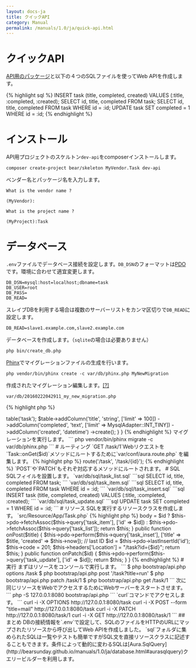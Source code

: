 ```yaml
---
layout: docs-ja
title: クイックAPI
category: Manual
permalink: /manuals/1.0/ja/quick-api.html
---
```



# クイックAPI


[API用のパッケージ](https://github.com/koriym/Koriym.DbAppPackage)と以下の４つのSQLファイルを使ってWeb APIを作成します。

{% highlight sql %}
INSERT task (title, completed, created) VALUES (:title, :completed, :created);
SELECT id, title, completed FROM task;
SELECT id, title, completed FROM task WHERE id = :id;
UPDATE task SET completed = 1 WHERE id = :id;
{% endhighlight %}

# インストール

API用プロジェクトのスケルトン`dev-api`をcomposerインストールします。　

```
composer create-project bear/skeleton MyVendor.Task dev-api
```

ベンダー名とパッケージ名を入力します。

```
What is the vendor name ?

(MyVendor):

What is the project name ?

(MyProject):Task
```

# データベース

`.env`ファイルでデータベース接続を設定します。`DB_DSN`のフォーマットは[PDO](http://php.net/manual/ja/pdo.connections.php)です。環境に合わせて適宜変更します。

```
DB_DSN=mysql:host=localhost;dbname=task
DB_USER=root
DB_PASS=
DB_READ=
```

スレイブDBを利用する場合は複数のサーバーリストをカンマ区切りで`DB_READ`に設定します。

```
DB_READ=slave1.example.com,slave2.example.com
```

データベースを作成します。（`sqlite`の場合は必要ありません）


```
php bin/create_db.php
```

[Phinx](http://docs.phinx.org/en/latest/)でマイグレーションファイルの生成を行います。

```
php vendor/bin/phinx create -c var/db/phinx.php MyNewMigration  
```

作成されたマイグレーション編集します。[[?]](http://docs.phinx.org/en/latest/migrations.html "Phinx マニュアル: Writing Migrations")

`var/db/20160222042911_my_new_migration.php`

{% highlight php %}
<?php

use Phinx\Migration\AbstractMigration;
use Phinx\Db\Adapter\MysqlAdapter;

class MyNewMigration extends AbstractMigration
{
    public function change()
    {
        // create the table
        $table = $this->table('task');
        $table->addColumn('title', 'string', ['limit' => 100])
            ->addColumn('completed', 'text', ['limit' => MysqlAdapter::INT_TINY])
            ->addColumn('created', 'datetime')
            ->create();
    }
}
{% endhighlight %}


マイグレーションを実行します。

```
php vendor/bin/phinx migrate -c var/db/phinx.php
```

# ルーティング

`GET /task/1`Webリクエストを`Task::onGet($id)`メソッドにルートするために`var/conf/aura.route.php`
を編集します。


{% highlight php %}
<?php
/** @var $router \BEAR\Package\Provide\Router\AuraRoute */
$router->route('/task', '/task/{id}');
{% endhighlight %}

`POST`や`PATCH`もそれぞ対応するメソッドにルートされます。

# SQL

SQLフィイルを設置します。

`var/db/sql/task_list.sql`

```sql
SELECT id, title, completed FROM task;
```
`var/db/sql/task_item.sql`

```sql
SELECT id, title, completed FROM task WHERE id = :id;
```

`var/db/sql/task_insert.sql`

```sql
INSERT task (title, completed, created) VALUES (:title, :completed, :created);
```

`var/db/sql/task_update.sql`

```sql
UPDATE task SET completed = 1 WHERE id = :id;
```

# リソース

SQLを実行するリソースクラスを作成します。

`src/Resource/App/Task.php`

{% highlight php %}
<?php

class Task extends ResourceObject
{
    use AuraSqlInject;
    use NowInject;
    use QueryLocatorInject;

    public function onGet($id = null)
    {
        $this->body = $id ?
            $this->pdo->fetchAssoc($this->query['task_item'], ['id' => $id]) :
            $this->pdo->fetchAssoc($this->query['task_list']);

        return $this;
    }

    public function onPost($title)
    {
        $this->pdo->perform($this->query['task_inset'], ['title' => $title, 'created' => $this->now]);
        // last ID
        $id = $this->pdo->lastInsertId('id');
        $this->code = 201;
        $this->headers['Location'] = "/task?id={$id}";

        return $this;
    }

    public function onPatch($id)
    {
        $this->pdo->perform($this->query['task_update'], ['id' => $id]);
        
        return $this;
    }
}
{% endhighlight %}


# 実行

まずはリソースをコンソールで実行します。

```
$ php bootstrap/api.php options /task
$ php bootstrap/api.php post '/task?title=run'
$ php bootstrap/api.php patch /task/1
$ php bootstrap/api.php get /task/1
```

次に同じリソースをWebでアクセスするためにWebサーバーをスタートさせます。

```
php -S 127.0.0.1:8080 bootstrap/api.php 
```

`curl`コマンドでアクセスします。

```
curl -i -X OPTIONS http://127.0.0.1:8080/task
curl -i -X POST --form "title=mail" http://127.0.0.1:8080/task
curl -i -X PATCH http://127.0.0.1:8080/task/1
curl -i -X GET http://127.0.0.1:8080/task/1
```

## まとめ

DBの接続情報を`.env`で設定して、SQLのファイルをHTTPのURLにマップされたリソースから呼び出してWeb APIを作成しました。

`sql`フォルダに集められたSQLは一覧やテストも簡単ですがSQL文を直接リソースクラスに記述することもできます。条件によって動的に変わるSQLは[Aura.SqlQuery](http://bearsunday.github.io/manuals/1.0/ja/database.html#aurasqlquery)クエリービルダーを利用します。

